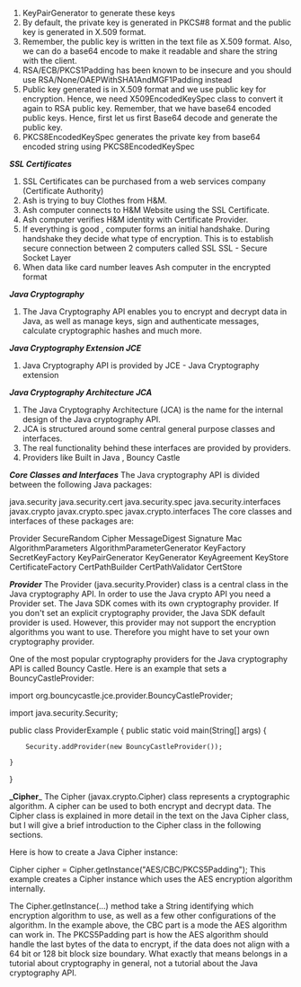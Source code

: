 1. KeyPairGenerator to generate these keys 
2. By default, the private key is generated in PKCS#8 format and the public key is generated in X.509 format.
3. Remember, the public key is written in the text file as X.509 format. Also, we can do a base64 encode to make it readable and share the string with the client.
4. RSA/ECB/PKCS1Padding has been known to be insecure and you should use RSA/None/OAEPWithSHA1AndMGF1Padding instead
5. Public key generated is in X.509 format and we use public key for encryption. Hence, we need X509EncodedKeySpec class to convert it again to RSA public key. Remember, that we have base64 encoded public keys. Hence, first let us first Base64 decode and generate the public key.
6. PKCS8EncodedKeySpec generates the private key from base64 encoded string using PKCS8EncodedKeySpec



**_SSL Certificates_**
1. SSL Certificates can be purchased from a web services company (Certificate Authority)
2. Ash is trying to buy Clothes from H&M.
3. Ash computer connects to H&M Website using the SSL Certificate.
4. Ash computer verifies H&M identity with Certificate Provider.
5. If everything is good , computer forms an initial handshake. During handshake they decide what type of
   encryption.
   This is to establish secure connection between 2 computers called SSL
   SSL - Secure Socket Layer
6. When data like card number leaves Ash computer in the encrypted format

**_Java Cryptography_**
1. The Java Cryptography API enables you to encrypt and decrypt data in Java, as well as manage keys, sign and authenticate messages, calculate cryptographic hashes and much more.

**_Java Cryptography Extension JCE_**
1. Java Cryptography API is provided by JCE - Java Cryptography extension

**_Java Cryptography Architecture JCA_**
1. The Java Cryptography Architecture (JCA) is the name for the internal design of the Java cryptography API.
2. JCA is structured around some central general purpose classes and interfaces. 
3. The real functionality behind these interfaces are provided by providers.
4. Providers like Built in Java , Bouncy Castle

**_Core Classes and Interfaces_**
The Java cryptography API is divided between the following Java packages:

java.security
java.security.cert
java.security.spec
java.security.interfaces
javax.crypto
javax.crypto.spec
javax.crypto.interfaces
The core classes and interfaces of these packages are:

Provider
SecureRandom
Cipher
MessageDigest
Signature
Mac
AlgorithmParameters
AlgorithmParameterGenerator
KeyFactory
SecretKeyFactory
KeyPairGenerator
KeyGenerator
KeyAgreement
KeyStore
CertificateFactory
CertPathBuilder
CertPathValidator
CertStore

**_Provider_**
The Provider (java.security.Provider) class is a central class in the Java cryptography API. In order to use the Java crypto API you need a Provider set. The Java SDK comes with its own cryptography provider. If you don't set an explicit cryptography provider, the Java SDK default provider is used. However, this provider may not support the encryption algorithms you want to use. Therefore you might have to set your own cryptography provider.

One of the most popular cryptography providers for the Java cryptography API is called Bouncy Castle. Here is an example that sets a BouncyCastleProvider:

import org.bouncycastle.jce.provider.BouncyCastleProvider;

import java.security.Security;

public class ProviderExample {
    public static void main(String[] args) {

        Security.addProvider(new BouncyCastleProvider());

    }
}

**_Cipher**_
The Cipher (javax.crypto.Cipher) class represents a cryptographic algorithm. A cipher can be used to both encrypt and decrypt data. The Cipher class is explained in more detail in the text on the Java Cipher class, but I will give a brief introduction to the Cipher class in the following sections.

Here is how to create a Java Cipher instance:

Cipher cipher = Cipher.getInstance("AES/CBC/PKCS5Padding");
This example creates a Cipher instance which uses the AES encryption algorithm internally.

The Cipher.getInstance(...) method take a String identifying which encryption algorithm to use, as well as a few other configurations of the algorithm. In the example above, the CBC part is a mode the AES algorithm can work in. The PKCS5Padding part is how the AES algorithm should handle the last bytes of the data to encrypt, if the data does not align with a 64 bit or 128 bit block size boundary. What exactly that means belongs in a tutorial about cryptography in general, not a tutorial about the Java cryptography API.